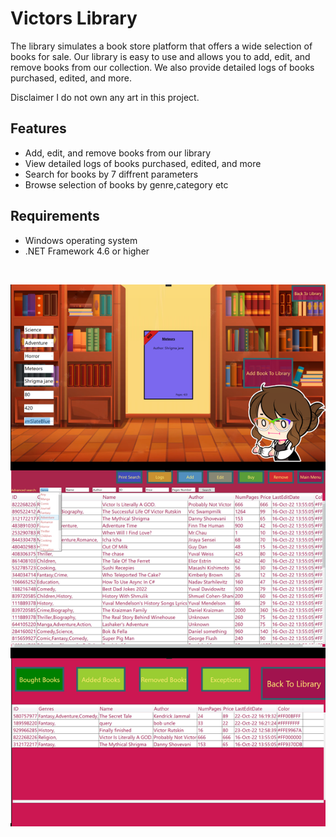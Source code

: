 # Victors Library
The library simulates a book store platform that offers a wide selection of books for sale. Our library is easy to use and allows you to add, edit, and remove books from our collection. We also provide detailed logs of books purchased, edited, and more.

Disclaimer
I do not own any art in this project.

## Features

- Add, edit, and remove books from our library
- View detailed logs of books purchased, edited, and more
- Search for books by 7 diffrent parameters
- Browse selection of books by genre,category etc

## Requirements
- Windows operating system
- .NET Framework 4.6 or higher

<br>

![alt text](https://github.com/lashaka/Victors-Library/blob/main/LibraryExample.png)

